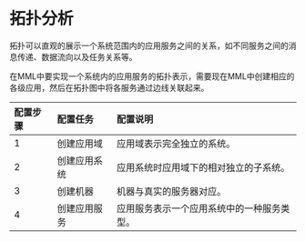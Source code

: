 # 拓扑分析

拓扑可以直观的展示一个系统范围内的应用服务之间的关系，如不同服务之间的消息传递、数据流向以及任务关系等。

在MML中要实现一个系统内的应用服务的拓扑表示，需要现在MML中创建相应的各级应用，然后在拓扑图中将各服务通过边线关联起来。

| 配置步骤 | 配置任务 | 配置说明 |
| :--- | :--- | :--- | 
| 1 | 创建应用域 |  应用域表示完全独立的系统。|
| 2 | 创建应用系统 |  应用系统时应用域下的相对独立的子系统。|
| 3 | 创建机器 | 机器与真实的服务器对应。|
| 4 | 创建应用服务 |  应用服务表示一个应用系统中的一种服务类型。|







